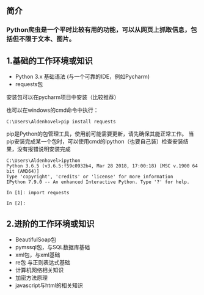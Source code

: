 ## 简介
### Python爬虫是一个平时比较有用的功能，可以从网页上抓取信息，包括但不限于文本、图片。

## 1.基础的工作环境或知识
- Python 3.x 基础语法 (与一个可靠的IDE，例如Pycharm)
- requests包


安装包可以在pycharm项目中安装（比较推荐）

也可以在windows的cmd命令中执行：
```
C:\Users\Aldenhovel>pip install requests
```
pip是Python的包管理工具，使用前可能需要更新，请先确保其能正常工作。
当pip安装完成某一个包时，可以使用cmd的ipython（也要自己装）检查安装结果，没有报错说明安装完成
```
C:\Users\Aldenhovel>ipython
Python 3.6.5 (v3.6.5:f59c0932b4, Mar 28 2018, 17:00:18) [MSC v.1900 64 bit (AMD64)]
Type 'copyright', 'credits' or 'license' for more information
IPython 7.9.0 -- An enhanced Interactive Python. Type '?' for help.

In [1]: import requests

In [2]:
```

## 2.进阶的工作环境或知识
- BeautifulSoap包
- pymssql包，与SQL数据库基础
- xml包，与xml基础
- re包 与正则表达式基础
- 计算机网络相关知识
- 加密方法原理
- javascript与html的相关知识

